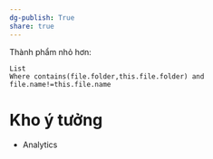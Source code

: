 ```yaml
---
dg-publish: True
share: true
---
```

Thành phẩm nhỏ hơn:
```dataview
List
Where contains(file.folder,this.file.folder) and file.name!=this.file.name
```

# Kho ý tưởng
- Analytics
